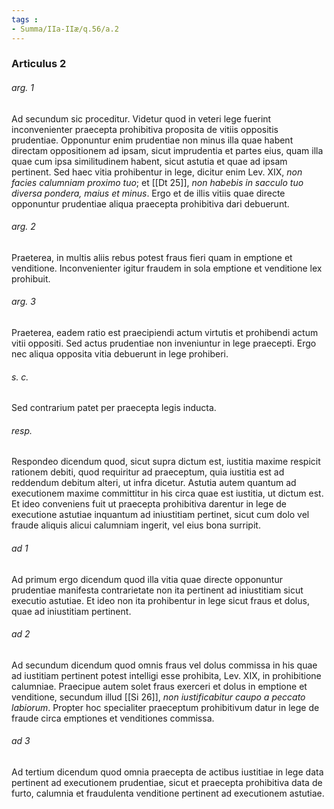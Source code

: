```yaml
---
tags : 
- Summa/IIa-IIæ/q.56/a.2
---
```


### Articulus 2

###### arg. 1
Ad secundum sic proceditur. Videtur quod in veteri lege fuerint inconvenienter praecepta prohibitiva proposita de vitiis oppositis prudentiae. Opponuntur enim prudentiae non minus illa quae habent directam oppositionem ad ipsam, sicut imprudentia et partes eius, quam illa quae cum ipsa similitudinem habent, sicut astutia et quae ad ipsam pertinent. Sed haec vitia prohibentur in lege, dicitur enim Lev. XIX, *non facies calumniam proximo tuo*; et [[Dt 25]], *non habebis in sacculo tuo diversa pondera, maius et minus*. Ergo et de illis vitiis quae directe opponuntur prudentiae aliqua praecepta prohibitiva dari debuerunt.

###### arg. 2
Praeterea, in multis aliis rebus potest fraus fieri quam in emptione et venditione. Inconvenienter igitur fraudem in sola emptione et venditione lex prohibuit.

###### arg. 3
Praeterea, eadem ratio est praecipiendi actum virtutis et prohibendi actum vitii oppositi. Sed actus prudentiae non inveniuntur in lege praecepti. Ergo nec aliqua opposita vitia debuerunt in lege prohiberi.

###### s. c.
Sed contrarium patet per praecepta legis inducta.

###### resp.
Respondeo dicendum quod, sicut supra dictum est, iustitia maxime respicit rationem debiti, quod requiritur ad praeceptum, quia iustitia est ad reddendum debitum alteri, ut infra dicetur. Astutia autem quantum ad executionem maxime committitur in his circa quae est iustitia, ut dictum est. Et ideo conveniens fuit ut praecepta prohibitiva darentur in lege de executione astutiae inquantum ad iniustitiam pertinet, sicut cum dolo vel fraude aliquis alicui calumniam ingerit, vel eius bona surripit.

###### ad 1
Ad primum ergo dicendum quod illa vitia quae directe opponuntur prudentiae manifesta contrarietate non ita pertinent ad iniustitiam sicut executio astutiae. Et ideo non ita prohibentur in lege sicut fraus et dolus, quae ad iniustitiam pertinent.

###### ad 2
Ad secundum dicendum quod omnis fraus vel dolus commissa in his quae ad iustitiam pertinent potest intelligi esse prohibita, Lev. XIX, in prohibitione calumniae. Praecipue autem solet fraus exerceri et dolus in emptione et venditione, secundum illud [[Si 26]], *non iustificabitur caupo a peccato labiorum*. Propter hoc specialiter praeceptum prohibitivum datur in lege de fraude circa emptiones et venditiones commissa.

###### ad 3
Ad tertium dicendum quod omnia praecepta de actibus iustitiae in lege data pertinent ad executionem prudentiae, sicut et praecepta prohibitiva data de furto, calumnia et fraudulenta venditione pertinent ad executionem astutiae.

